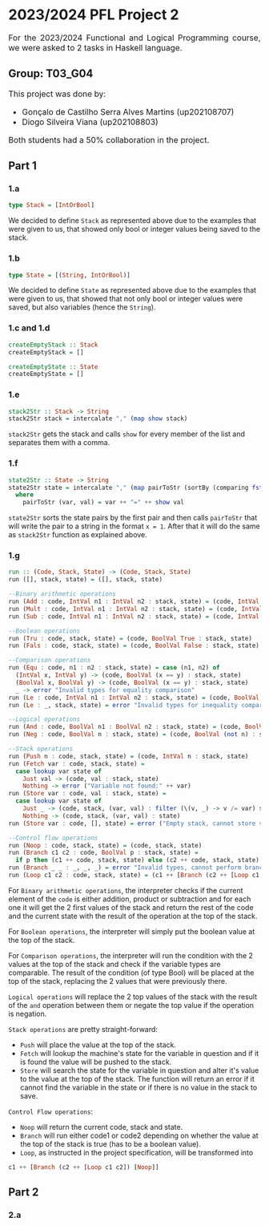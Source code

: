 # 2023/2024 PFL Project 2

<div align="justify"><font size="3">For the 2023/2024 Functional and Logical Programming course, we were asked to 2 tasks in Haskell language.</font></div>

<h2>Group: T03_G04</h2>

<div align="left"><font size="3">This project was done by:

- Gonçalo de Castilho Serra Alves Martins (up202108707)
- Diogo Silveira Viana (up202108803)

Both students had a 50% collaboration in the project.</font></div>

## Part 1

### 1.a 

```hs 
type Stack = [IntOrBool]
```
We decided to define `Stack` as represented above due to the examples that were given to us, that showed only bool or integer values being saved to the stack.

### 1.b

```hs
type State = [(String, IntOrBool)]
```

We decided to define `State` as represented above due to the examples that were given to us, that showed that not only bool or integer values were saved, but also variables (hence the `String`).

### 1.c and 1.d

```hs
createEmptyStack :: Stack
createEmptyStack = []

createEmptyState :: State
createEmptyState = []
```

### 1.e

```hs
stack2Str :: Stack -> String
stack2Str stack = intercalate "," (map show stack)
```

`stack2Str` gets the stack and calls `show` for every member of the list and separates them with a comma.

### 1.f

```hs
state2Str :: State -> String
state2Str state = intercalate "," (map pairToStr (sortBy (comparing fst) state))
  where
    pairToStr (var, val) = var ++ "=" ++ show val
```

`state2Str` sorts the state pairs by the first pair and then calls `pairToStr` that will write the pair to a string in the format `x = 1`. After that it will do the same as `stack2Str` function as explained above.

### 1.g

```hs
run :: (Code, Stack, State) -> (Code, Stack, State)
run ([], stack, state) = ([], stack, state)

--Binary arithmetic operations
run (Add : code, IntVal n1 : IntVal n2 : stack, state) = (code, IntVal (n1 + n2) : stack, state)
run (Mult : code, IntVal n1 : IntVal n2 : stack, state) = (code, IntVal (n1 * n2) : stack, state)
run (Sub : code, IntVal n1 : IntVal n2 : stack, state) = (code, IntVal (n1 - n2) : stack, state)

--Boolean operations
run (Tru : code, stack, state) = (code, BoolVal True : stack, state)
run (Fals : code, stack, state) = (code, BoolVal False : stack, state)

--Comparison operations
run (Equ : code, n1 : n2 : stack, state) = case (n1, n2) of
  (IntVal x, IntVal y) -> (code, BoolVal (x == y) : stack, state)
  (BoolVal x, BoolVal y) -> (code, BoolVal (x == y) : stack, state)
  _ -> error "Invalid types for equality comparison"
run (Le : code, IntVal n1 : IntVal n2 : stack, state) = (code, BoolVal (n1 <= n2) : stack, state)
run (Le : _, stack, state) = error "Invalid types for inequality comparison"

--Logical operations
run (And : code, BoolVal n1 : BoolVal n2 : stack, state) = (code, BoolVal (n1 && n2) : stack, state)
run (Neg : code, BoolVal n : stack, state) = (code, BoolVal (not n) : stack, state)

--Stack operations
run (Push n : code, stack, state) = (code, IntVal n : stack, state)
run (Fetch var : code, stack, state) =
  case lookup var state of
    Just val -> (code, val : stack, state)
    Nothing -> error ("Variable not found:" ++ var)
run (Store var : code, val : stack, state) =
  case lookup var state of
    Just _ -> (code, stack, (var, val) : filter (\(v, _) -> v /= var) state)
    Nothing -> (code, stack, (var, val) : state)
run (Store var : code, [], state) = error ("Empty stack, cannot store value on variable: " ++ var)

--Control flow operations
run (Noop : code, stack, state) = (code, stack, state)
run (Branch c1 c2 : code, BoolVal p : stack, state) =
  if p then (c1 ++ code, stack, state) else (c2 ++ code, stack, state)
run (Branch _ _ : _, _, _) = error "Invalid types, cannot perform branch operation"
run (Loop c1 c2 : code, stack, state) = (c1 ++ [Branch (c2 ++ [Loop c1 c2]) [Noop]], stack, state)
```

For `Binary arithmetic operations`, the interpreter checks if the current element of the `code` is either addition, product or subtraction and for each one it will get the 2 first values of the stack and return the rest of the code and the current state with the result of the operation at the top of the stack.

For `Boolean operations`, the interpreter will simply put the boolean value at the top of the stack.

For `Comparison operations`, the interpreter will run the condition with the 2 values at the top of the stack and check if the variable types are comparable. The result of the condition (of type Bool) will be placed at the top of the stack, replacing the 2 values that were previously there.

`Logical operations` will replace the 2 top values of the stack with the result of the `and` operation between them or negate the top value if the operation is negation.

`Stack operations` are pretty straight-forward:
- `Push` will place the value at the top of the stack. 
- `Fetch` will lookup the machine's state for the variable in question and if it is found the value will be pushed to the stack.
- `Store` will search the state for the variable in question and alter it's value to the value at the top of the stack. The function will return an error if it cannot find the variable in the state or if there is no value in the stack to save.

`Control Flow operations`:

- `Noop` will return the current code, stack and state.
- `Branch` will run either code1 or code2 depending on whether the value at the top of the stack is true (has to be a boolean value).
- `Loop`, as instructed in the project specification, will be transformed into 
```hs
c1 ++ [Branch (c2 ++ [Loop c1 c2]) [Noop]]
```

## Part 2

### 2.a

